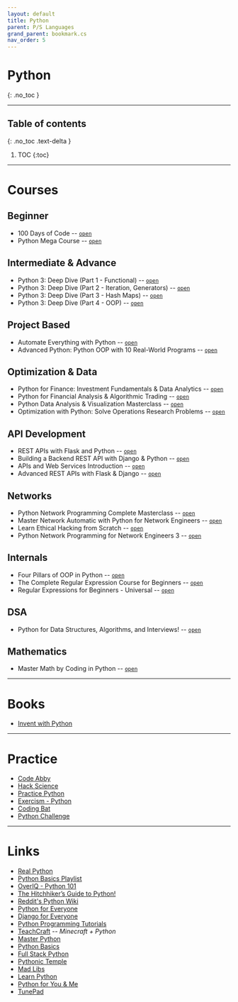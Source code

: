 ```yaml
---
layout: default
title: Python
parent: P/S Languages
grand_parent: bookmark.cs
nav_order: 5
---
```


# Python
{: .no_toc }

---

## Table of contents
{: .no_toc .text-delta }

1. TOC
{:toc}

---

# Courses

## Beginner

- 100 Days of Code -- [`open`](https://sapient.udemy.com/course/100-days-of-code)
- Python Mega Course -- [`open`](https://sapient.udemy.com/course/the-python-mega-course/)

## Intermediate & Advance

- Python 3: Deep Dive (Part 1 - Functional) -- [`open`](https://sapient.udemy.com/course/python-3-deep-dive-part-1/)
- Python 3: Deep Dive (Part 2 - Iteration, Generators) -- [`open`](https://sapient.udemy.com/course/python-3-deep-dive-part-2/)
- Python 3: Deep Dive (Part 3 - Hash Maps) -- [`open`](https://sapient.udemy.com/course/python-3-deep-dive-part-3)
- Python 3: Deep Dive (Part 4 - OOP) -- [`open`](https://sapient.udemy.com/course/python-3-deep-dive-part-4)

## Project Based

- Automate Everything with Python -- [`open`](https://sapient.udemy.com/course/automate-everything-with-python/)
- Advanced Python: Python OOP with 10 Real-World Programs -- [`open`](https://sapient.udemy.com/course/the-python-pro-course/)

## Optimization & Data

- Python for Finance: Investment Fundamentals & Data Analytics -- [`open`](https://sapient.udemy.com/course/python-for-finance-investment-fundamentals-data-analytics/)
- Python for Financial Analysis & Algorithmic Trading -- [`open`](https://sapient.udemy.com/course/python-for-finance-and-trading-algorithms/)
- Python Data Analysis & Visualization Masterclass -- [`open`](https://sapient.udemy.com/course/python-data-analysis-visualization/)
- Optimization with Python: Solve Operations Research Problems -- [`open`](https://sapient.udemy.com/course/optimization-with-python-linear-nonlinear-and-cplex-gurobi/)

## API Development

- REST APIs with Flask and Python -- [`open`](https://sapient.udemy.com/course/rest-api-flask-and-python/)
- Building a Backend REST API with Django & Python -- [`open`](https://sapient.udemy.com/course/django-python-advanced/)
- APIs and Web Services Introduction -- [`open`](https://sapient.udemy.com/course/api-and-web-service-introduction/)
- Advanced REST APIs with Flask & Django -- [`open`](https://sapient.udemy.com/course/advanced-rest-apis-flask-python/)

## Networks

- Python Network Programming Complete Masterclass -- [`open`](https://sapient.udemy.com/course/python-programming-for-real-life-networking-use/)
- Master Network Automatic with Python for Network Engineers -- [`open`](https://sapient.udemy.com/course/master-python-network-automation-for-network-engineers/)
- Learn Ethical Hacking from Scratch -- [`open`](https://sapient.udemy.com/course/learn-python-and-ethical-hacking-from-scratch/)
- Python Network Programming for Network Engineers 3 -- [`open`](https://sapient.udemy.com/course/python-network-programming-for-network-engineers-python-3/)

## Internals

- Four Pillars of OOP in Python -- [`open`](https://sapient.udemy.com/course/python-oops-beginners/)
- The Complete Regular Expression Course for Beginners -- [`open`](https://sapient.udemy.com/course/regular-expressions-mastery/)
- Regular Expressions for Beginners - Universal -- [`open`](https://sapient.udemy.com/course/regular-expressions-for-beginners-universal/)

## DSA

- Python for Data Structures, Algorithms, and Interviews! -- [`open`](https://sapient.udemy.com/course/python-for-data-structures-algorithms-and-interviews/)

## Mathematics

- Master Math by Coding in Python -- [`open`](https://sapient.udemy.com/course/math-with-python/)

---

# Books

- [Invent with Python](https://inventwithpython.com/)

---

# Practice

- [Code Abby](https://www.codeabbey.com/)
- [Hack Science](https://www.hackinscience.org/exercises/hello-world)
- [Practice Python](https://www.practicepython.org/)
- [Exercism - Python](https://exercism.org/tracks/python/exercises)
- [Coding Bat](https://codingbat.com/python)
- [Python Challenge](http://www.pythonchallenge.com/)

---

# Links

- [Real Python](https://realpython.com/)
- [Python Basics Playlist](https://www.youtube.com/watch?v=1vMtftJf7tQ&list=PLWKjhJtqVAbkmRvnFmOd4KhDdlK1oIq23)
- [OverIQ - Python 101](https://overiq.com/python-101/)
- [The Hitchhiker’s Guide to Python!](https://python-guide.readthedocs.io/en/latest/)
- [Reddit's Python Wiki](https://www.reddit.com/r/learnpython/wiki/index#wiki_new_to_python.3F)
- [Python for Everyone](https://www.py4e.com/lessons)
- [Django for Everyone](https://www.dj4e.com/lessons)
- [Python Programming Tutorials](https://pythonprogramming.net/)
- [TeachCraft](https://teachcraft.net/) -- *Minecraft + Python*
- [Master Python](https://app.programiz.pro/progress/learn/master-python)
- [Python Basics](https://pythonbasics.org/)
- [Full Stack Python](https://www.fullstackpython.com/learning-programming.html)
- [Pythonic Temple](https://www.twilio.com/quest/learn/python)
- [Mad Libs](https://nedbatchelder.com/blog/202011/mad_libs.html)
- [Learn Python](https://www.learnpython.org/)
- [Python for You & Me](https://pymbook.readthedocs.io/en/latest/)
- [TunePad](https://tunepad.live/)

